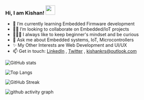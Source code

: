 ### Hi, I am Kishan! <img src="https://raw.githubusercontent.com/MartinHeinz/MartinHeinz/master/wave.gif" width="30px">
 - 🤖 I’m currently learning Embedded Firmware development
 - 🤝🏻 I’m looking to collaborate on Embedded/IoT projects
 - 👨🏻‍🚀 I always like to keep beginner's mindset and be curious
 - 💬 Ask me about Embedded systems, IoT, Microcontrollers
 - ✨ My Other Interests are Web Development and UI/UX
 - 📫 Get in touch: [LinkedIn](https://www.linkedin.com/in/kishankrs/) , [Twitter](https://twitter.com/kishankrs_) , <kishankrs@outlook.com>

![GitHub stats](https://github-readme-stats.vercel.app/api?username=kishankrs&count_private=true&show_icons=true&theme=highcontrast)


![Top Langs](https://github-readme-stats.vercel.app/api/top-langs/?username=kishankrs&layout=compact&theme=highcontrast)


![GitHub Streak](https://github-readme-streak-stats.herokuapp.com/?user=kishankrs&theme=highcontrast)


![github activity graph](https://activity-graph.herokuapp.com/graph?username=kishankrs&theme=react-dark)

<!--
**kishankrs/kishankrs** is a ✨ _special_ ✨ repository because its `README.md` (this file) appears on your GitHub profile.
--!>
